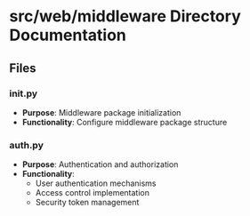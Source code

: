 # src/web/middleware Directory Documentation

## Files

### __init__.py
- **Purpose**: Middleware package initialization
- **Functionality**: Configure middleware package structure

### auth.py
- **Purpose**: Authentication and authorization
- **Functionality**:
  * User authentication mechanisms
  * Access control implementation
  * Security token management
